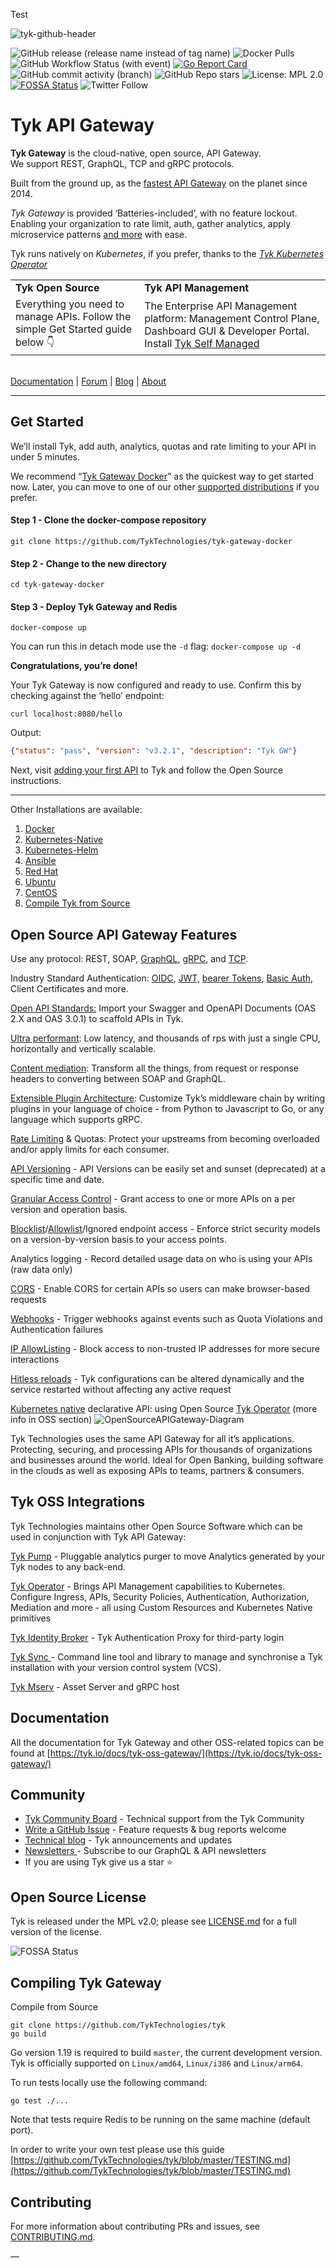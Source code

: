 Test 

![tyk-github-header](https://github.com/TykTechnologies/tyk/assets/8012032/02b3fbae-80ed-4d1f-be87-016326f82ece)

![GitHub release (release name instead of tag name)](https://img.shields.io/github/v/release/TykTechnologies/tyk?color=5900CB) ![Docker Pulls](https://img.shields.io/docker/pulls/tykio/tyk-gateway?color=8438FA) ![GitHub Workflow Status (with event)](https://img.shields.io/github/actions/workflow/status/TykTechnologies/tyk/ci-tests.yml?label=Build%20%26%20Tests&color=8438FA) [![Go Report Card](https://img.shields.io/badge/go%20report-A+-brightgreen.svg?style=flat_card&color=8438FA)](https://goreportcard.com/report/github.com/TykTechnologies/tyk?style=flat-square) ![GitHub commit activity (branch)](https://img.shields.io/github/commit-activity/m/TykTechnologies/tyk?style=flat-square&color=8836FB) ![GitHub Repo stars](https://img.shields.io/github/stars/TykTechnologies/tyk?color=ffc743) ![License: MPL 2.0](https://img.shields.io/badge/License-MPL%202.0-brightgreen.svg?style=flat_card&color=8438FA) [![FOSSA Status](https://app.fossa.io/api/projects/git%2Bgithub.com%2FTykTechnologies%2Ftyk.svg?type=shield)](https://app.fossa.io/projects/git%2Bgithub.com%2FTykTechnologies%2Ftyk?ref=badge_shield) ![Twitter Follow](https://img.shields.io/twitter/follow/tyk_io)




# Tyk API Gateway
**Tyk Gateway** is the cloud-native, open source, API Gateway.  \
We support REST, GraphQL, TCP and gRPC protocols.

Built from the ground up, as the [fastest API Gateway](https://tyk.io/performance-benchmarks/) on the planet since 2014.

_Tyk Gateway_ is provided ‘Batteries-included’, with no feature lockout. Enabling your organization to rate limit, auth, gather analytics, apply microservice patterns [and more](#open-source-api-gateway-features) with ease.

Tyk runs natively on _Kubernetes_, if you prefer, thanks to the _[Tyk Kubernetes Operator](https://github.com/TykTechnologies/tyk-operator)_


<table>
  <tr>
   <td><strong>Tyk Open Source</strong>
   </td>
   <td><strong>Tyk API Management</strong>
   </td>
  </tr>
  <tr>
   <td>Everything you need to manage APIs. Follow the simple Get Started guide below 👇
   </td>
   <td>The Enterprise API Management platform: Management Control Plane, Dashboard GUI & Developer Portal. Install <a href="https://tyk.io/api-lifecycle-management/">Tyk Self Managed</a>
   </td>
  </tr>
</table>


\
[Documentation](https://tyk.io/docs/) | [Forum](https://community.tyk.io) | [Blog](https://tyk.io/blog/) | [About](https://tyk.io)


---

## Get Started

We’ll install Tyk, add auth, analytics, quotas and rate limiting to your API in under 5 minutes.

We recommend “[Tyk Gateway Docker](https://github.com/TykTechnologies/tyk-gateway-docker#start-up-the-deployment)” as the quickest way to get started now. Later, you can move to one of our other [supported distributions](https://tyk.io/docs/apim/open-source/installation/) if you prefer.

#### Step 1 - Clone the docker-compose repository
```console
git clone https://github.com/TykTechnologies/tyk-gateway-docker
```

#### Step 2 - Change to the new directory
```console
cd tyk-gateway-docker
```

#### Step 3 - Deploy Tyk Gateway and Redis
```console
docker-compose up
```

You can run this in detach mode use the `-d` flag: `docker-compose up -d`

**Congratulations, you’re done!**

Your Tyk Gateway is now configured and ready to use. Confirm this by checking against the ‘hello’ endpoint:
```console
curl localhost:8080/hello
```
Output:  
```json
{"status": "pass", "version": "v3.2.1", "description": "Tyk GW"}
```

Next, visit [adding your first API](https://tyk.io/docs/getting-started/create-api/) to Tyk and follow the Open Source instructions.

---

Other Installations are available:

1. [Docker](https://tyk.io/docs/tyk-oss/ce-docker/)
2. [Kubernetes-Native ](https://github.com/TykTechnologies/tyk-oss-k8s-deployment)
3. [Kubernetes-Helm](https://github.com/TykTechnologies/tyk-helm-chart#install-tyk-community-edition)
4. [Ansible](https://tyk.io/docs/tyk-oss/ce-ansible/)
5. [Red Hat](https://tyk.io/docs/tyk-oss/ce-redhat/)
6. [Ubuntu](https://tyk.io/docs/tyk-oss/ce-ubuntu/)
7. [CentOS](https://tyk.io/docs/tyk-oss/ce-centos/)
8. [Compile Tyk from Source](#compiling-tyk-gateway)


## Open Source API Gateway Features
Use any protocol: REST, SOAP, [GraphQL](https://tyk.io/docs/tyk-apis/tyk-gateway-api/api-definition-objects/graphql/), [gRPC](https://tyk.io/docs/key-concepts/grpc-proxy/), and [TCP](https://tyk.io/docs/key-concepts/tcp-proxy/).

Industry Standard Authentication: [OIDC](https://tyk.io/docs/advanced-configuration/integrate/api-auth-mode/open-id-connect/#setting-up-oidc), [JWT,](https://tyk.io/docs/tyk-apis/tyk-gateway-api/api-definition-objects/jwt/) [bearer Tokens](https://tyk.io/docs/basic-config-and-security/security/authentication-authorization/bearer-tokens/), [Basic Auth](https://tyk.io/docs/tyk-apis/tyk-dashboard-api/basic-authentication/), Client Certificates and more.

[Open API Standards:](https://tyk.io/docs/getting-started/using-oas-definitions/import-an-oas-api/) Import your Swagger and OpenAPI Documents (OAS 2.X and OAS 3.0.1) to scaffold APIs in Tyk.

[Ultra performant](https://tyk.io/performance-tuning-your-tyk-api-gateway/): Low latency, and thousands of rps with just a single CPU, horizontally and vertically scalable.

[Content mediation](https://tyk.io/docs/advanced-configuration/transform-traffic/): Transform all the things, from request or response headers to converting between SOAP and GraphQL.

[Extensible Plugin Architecture](https://tyk.io/docs/plugins/): Customize Tyk’s middleware chain by writing plugins in your language of choice - from Python to Javascript to Go, or any language which supports gRPC.

[Rate Limiting](https://tyk.io/docs/basic-config-and-security/control-limit-traffic/rate-limiting/#setting-rate-limits-in-the-tyk-community-edition-gateway-ce) & Quotas: Protect your upstreams from becoming overloaded and/or apply limits for each consumer.

[API Versioning](https://tyk.io/docs/tyk-apis/tyk-gateway-api/api-definition-objects/versioning-endpoint/) - API Versions can be easily set and sunset (deprecated) at a specific time and date.

[Granular Access Control](https://tyk.io/docs/security/security-policies/secure-apis-method-path/) - Grant access to one or more APIs on a per version and operation basis.

[Blocklist](https://tyk.io/docs/tyk-apis/tyk-gateway-api/api-definition-objects/ip-blacklisting/)/[Allowlist](https://tyk.io/docs/tyk-apis/tyk-gateway-api/api-definition-objects/ip-whitelisting/)/Ignored endpoint access - Enforce strict security models on a version-by-version basis to your access points.

Analytics logging - Record detailed usage data on who is using your APIs (raw data only)

[CORS](https://tyk.io/docs/tyk-apis/tyk-gateway-api/api-definition-objects/cors/) - Enable CORS for certain APIs so users can make browser-based requests

[Webhooks](https://tyk.io/docs/basic-config-and-security/report-monitor-trigger-events/webhooks/) - Trigger webhooks against events such as Quota Violations and Authentication failures

[IP AllowListing](https://tyk.io/docs/tyk-apis/tyk-gateway-api/api-definition-objects/ip-whitelisting/) - Block access to non-trusted IP addresses for more secure interactions

[Hitless reloads](https://tyk.io/docs/tyk-configuration-reference/hot-restart-tyk-gateway-process/) - Tyk configurations can be altered dynamically and the service restarted without affecting any active request

[Kubernetes native](https://tyk.io/docs/tyk-oss/ce-helm-chart/) declarative API: using Open Source [Tyk Operator](https://github.com/TykTechnologies/tyk-operator) (more info in OSS section)
![OpenSourceAPIGateway-Diagram](https://github.com/TykTechnologies/tyk/assets/8012032/7466be3f-fb81-4a95-88ac-3b09254c815d)

Tyk Technologies uses the same API Gateway for all it’s applications. Protecting, securing, and processing APIs for thousands of organizations and businesses around the world. Ideal for Open Banking, building software in the clouds as well as exposing APIs to teams, partners & consumers.


## Tyk OSS Integrations

Tyk Technologies maintains other Open Source Software which can be used in conjunction with Tyk API Gateway:

[Tyk Pump](https://github.com/TykTechnologies/tyk-pump) - Pluggable analytics purger to move Analytics generated by your Tyk nodes to any back-end.

[Tyk Operator](https://github.com/TykTechnologies/tyk-operator) - Brings API Management capabilities to Kubernetes. Configure Ingress, APIs, Security Policies, Authentication, Authorization, Mediation and more - all using Custom Resources and Kubernetes Native primitives

[Tyk Identity Broker](https://github.com/TykTechnologies/tyk-identity-broker) - Tyk Authentication Proxy for third-party login

[Tyk Sync ](https://tyk.io/docs/tyk-sync/)- Command line tool and library to manage and synchronise a Tyk installation with your version control system (VCS).

[Tyk Mserv](https://github.com/TykTechnologies/mserv) - Asset Server and gRPC host


## Documentation
All the documentation for Tyk Gateway and other OSS-related topics can be found at [https://tyk.io/docs/tyk-oss-gateway/](https://tyk.io/docs/tyk-oss-gateway/)


## Community
* [Tyk Community Board](https://community.tyk.io/) - Technical support from the Tyk Community
* [Write a GitHub Issue](https://github.com/TykTechnologies/tyk/issues/new/choose) - Feature requests & bug reports welcome
* [Technical blog](https://tyk.io/blog/) - Tyk announcements and updates
* [Newsletters ](https://pages.tyk.io/newsletter)- Subscribe to our GraphQL & API newsletters
* If you are using Tyk give us a star ⭐️

## Open Source License

Tyk is released under the MPL v2.0; please see [LICENSE.md](https://github.com/TykTechnologies/tyk/blob/master/LICENSE.md) for a full version of the license.

![FOSSA Status](https://app.fossa.io/api/projects/git%2Bgithub.com%2FTykTechnologies%2Ftyk.svg?type=large)

## Compiling Tyk Gateway

Compile from Source
```console
git clone https://github.com/TykTechnologies/tyk
go build
```
Go version 1.19 is required to build `master`, the current development version. Tyk is officially supported on `Linux/amd64`, `Linux/i386` and `Linux/arm64`.

To run tests locally use the following command:
```console
go test ./...
```
Note that tests require Redis to be running on the same machine (default port).

In order to write your own test please use this guide [https://github.com/TykTechnologies/tyk/blob/master/TESTING.md](https://github.com/TykTechnologies/tyk/blob/master/TESTING.md)

## Contributing

For more information about contributing PRs and issues, see [CONTRIBUTING.md](https://github.com/TykTechnologies/tyk/blob/master/CONTRIBUTING.md).

—
